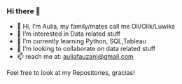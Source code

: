 ### Hi there 👋

- 👋 Hi, I’m Aulia, my family/mates call me Oli/Olik/Luwiks
- 👀 I’m interested in Data related stuff
- 🌱 I’m currently learning Python, SQL,Tableau
- 💞️ I’m looking to collaborate on data related stuff
- 📫 reach me at: auliafauzani@gmail.com

Feel free to look at my Repositories, gracias!
